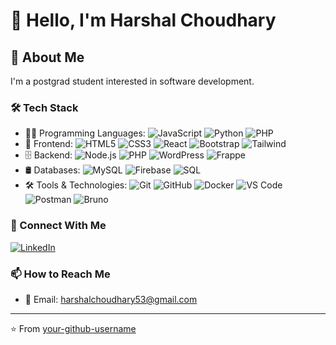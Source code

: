 # 👋 Hello, I'm Harshal Choudhary
## 🚀 About Me
I'm a postgrad student interested in software development.
### 🛠️ Tech Stack
- 👨‍💻 Programming Languages:
  ![JavaScript](https://img.shields.io/badge/JavaScript-F7DF1E?style=flat&logo=javascript&logoColor=black)
  ![Python](https://img.shields.io/badge/Python-3776AB?style=flat&logo=python&logoColor=white)
  ![PHP](https://img.shields.io/badge/PHP-777BB4?style=flat&logo=php&logoColor=white)
- 🎨 Frontend:
  ![HTML5](https://img.shields.io/badge/HTML5-E34F26?style=flat&logo=html5&logoColor=white)
  ![CSS3](https://img.shields.io/badge/CSS3-1572B6?style=flat&logo=css3&logoColor=white)
  ![React](https://img.shields.io/badge/React-20232A?style=flat&logo=react&logoColor=61DAFB)
  ![Bootstrap](https://img.shields.io/badge/Bootstrap-563D7C?style=flat&logo=bootstrap&logoColor=white)
  ![Tailwind](https://img.shields.io/badge/Tailwind_CSS-38B2AC?style=flat&logo=tailwind-css&logoColor=white)
- 🗄️ Backend:
  ![Node.js](https://img.shields.io/badge/Node.js-43853D?style=flat&logo=node.js&logoColor=white)
  ![PHP](https://img.shields.io/badge/PHP-777BB4?style=flat&logo=php&logoColor=white)
  ![WordPress](https://img.shields.io/badge/WordPress-21759B?style=flat&logo=wordpress&logoColor=white)
  ![Frappe](https://img.shields.io/badge/Frappe-0089FF?style=flat&logo=frappé&logoColor=white)
- 🛢️ Databases:
  ![MySQL](https://img.shields.io/badge/MySQL-005C84?style=flat&logo=mysql&logoColor=white)
  ![Firebase](https://img.shields.io/badge/Firebase-039BE5?style=flat&logo=Firebase&logoColor=white)
  ![SQL](https://img.shields.io/badge/SQL-003B57?style=flat&logo=sqlite&logoColor=white)
- 🛠️ Tools & Technologies:
  ![Git](https://img.shields.io/badge/Git-F05032?style=flat&logo=git&logoColor=white)
  ![GitHub](https://img.shields.io/badge/GitHub-181717?style=flat&logo=github&logoColor=white)
  ![Docker](https://img.shields.io/badge/Docker-2496ED?style=flat&logo=docker&logoColor=white)
  ![VS Code](https://img.shields.io/badge/VS_Code-007ACC?style=flat&logo=visual-studio-code&logoColor=white)
  ![Postman](https://img.shields.io/badge/Postman-FF6C37?style=flat&logo=Postman&logoColor=white)
  ![Bruno](https://img.shields.io/badge/Bruno-FF6C37?style=flat&logo=Bruno&logoColor=white)
### 🤝 Connect With Me
[![LinkedIn](https://img.shields.io/badge/LinkedIn-0077B5?style=for-the-badge&logo=linkedin&logoColor=white)](https://www.linkedin.com/in/harshal-choudhary-848440223/)
### 📫 How to Reach Me
- 📧 Email: harshalchoudhary53@gmail.com
---
⭐️ From [your-github-username](https://github.com/your-github-username)

